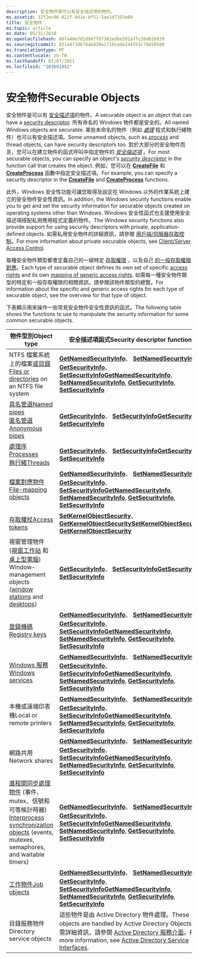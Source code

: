 ```yaml
---
description: 安全物件是可以有安全描述項的物件。
ms.assetid: 32f2ec06-822f-4d1e-bf51-5ae1d7355e60
title: 安全物件
ms.topic: article
ms.date: 05/31/2018
ms.openlocfilehash: 867a40e781d9d7f97302ed6e592a7fc26d61b939
ms.sourcegitcommit: 831e8f3db78ab820e1710cede244553c70e50500
ms.translationtype: MT
ms.contentlocale: zh-TW
ms.lasthandoff: 01/07/2021
ms.locfileid: "103691052"
---
```

# <a name="securable-objects"></a><span data-ttu-id="594ff-103">安全物件</span><span class="sxs-lookup"><span data-stu-id="594ff-103">Securable Objects</span></span>

<span data-ttu-id="594ff-104">安全物件是可以有 [安全描述項](security-descriptors.md)的物件。</span><span class="sxs-lookup"><span data-stu-id="594ff-104">A securable object is an object that can have a [security descriptor](security-descriptors.md).</span></span> <span data-ttu-id="594ff-105">所有命名的 Windows 物件都是安全的。</span><span class="sxs-lookup"><span data-stu-id="594ff-105">All named Windows objects are securable.</span></span> <span data-ttu-id="594ff-106">某些未命名的物件（例如 [*處理*](/windows/desktop/SecGloss/p-gly) 程式和執行緒物件）也可以有安全描述項。</span><span class="sxs-lookup"><span data-stu-id="594ff-106">Some unnamed objects, such as [*process*](/windows/desktop/SecGloss/p-gly) and thread objects, can have security descriptors too.</span></span> <span data-ttu-id="594ff-107">對於大部分的安全物件而言，您可以在建立物件的函式呼叫中指定物件的 [*安全描述項*](/windows/desktop/SecGloss/s-gly) 。</span><span class="sxs-lookup"><span data-stu-id="594ff-107">For most securable objects, you can specify an object's [*security descriptor*](/windows/desktop/SecGloss/s-gly) in the function call that creates the object.</span></span> <span data-ttu-id="594ff-108">例如，您可以在 [**CreateFile**](/windows/desktop/api/fileapi/nf-fileapi-createfilea) 和 [**CreateProcess**](/windows/desktop/api/processthreadsapi/nf-processthreadsapi-createprocessa) 函數中指定安全描述項。</span><span class="sxs-lookup"><span data-stu-id="594ff-108">For example, you can specify a security descriptor in the [**CreateFile**](/windows/desktop/api/fileapi/nf-fileapi-createfilea) and [**CreateProcess**](/windows/desktop/api/processthreadsapi/nf-processthreadsapi-createprocessa) functions.</span></span>

<span data-ttu-id="594ff-109">此外，Windows 安全性功能可讓您取得及設定在 Windows 以外的作業系統上建立的安全物件安全性資訊。</span><span class="sxs-lookup"><span data-stu-id="594ff-109">In addition, the Windows security functions enable you to get and set the security information for securable objects created on operating systems other than Windows.</span></span> <span data-ttu-id="594ff-110">Windows 安全性函式也支援使用安全描述項搭配私用應用程式定義的物件。</span><span class="sxs-lookup"><span data-stu-id="594ff-110">The Windows security functions also provide support for using security descriptors with private, application-defined objects.</span></span> <span data-ttu-id="594ff-111">如需私用安全物件的詳細資訊，請參閱 [用戶端/伺服器存取控制](client-server-access-control.md)。</span><span class="sxs-lookup"><span data-stu-id="594ff-111">For more information about private securable objects, see [Client/Server Access Control](client-server-access-control.md).</span></span>

<span data-ttu-id="594ff-112">每種安全物件類型都會定義自己的一組特定 [存取權限](access-rights-and-access-masks.md) ，以及自己 [的一般存取權限對應](generic-access-rights.md)。</span><span class="sxs-lookup"><span data-stu-id="594ff-112">Each type of securable object defines its own set of specific [access rights](access-rights-and-access-masks.md) and its own [mapping of generic access rights](generic-access-rights.md).</span></span> <span data-ttu-id="594ff-113">如需每一種安全物件類型的特定和一般存取權限的相關資訊，請參閱該物件類型的總覽。</span><span class="sxs-lookup"><span data-stu-id="594ff-113">For information about the specific and generic access rights for each type of securable object, see the overview for that type of object.</span></span>

<span data-ttu-id="594ff-114">下表顯示用來操作一些常見安全物件安全性資訊的函式。</span><span class="sxs-lookup"><span data-stu-id="594ff-114">The following table shows the functions to use to manipulate the security information for some common securable objects.</span></span>



| <span data-ttu-id="594ff-115">物件型別</span><span class="sxs-lookup"><span data-stu-id="594ff-115">Object type</span></span>                                                                                                                                           | <span data-ttu-id="594ff-116">安全描述項函式</span><span class="sxs-lookup"><span data-stu-id="594ff-116">Security descriptor functions</span></span>                                                                                                                                                                      |
|-------------------------------------------------------------------------------------------------------------------------------------------------------|----------------------------------------------------------------------------------------------------------------------------------------------------------------------------------------------------|
| <span data-ttu-id="594ff-117">NTFS 檔案系統上的檔案[或目錄](/windows/desktop/FileIO/file-security-and-access-rights)</span><span class="sxs-lookup"><span data-stu-id="594ff-117">[Files or directories](/windows/desktop/FileIO/file-security-and-access-rights) on an NTFS file system</span></span>                                                                     | <span data-ttu-id="594ff-118">[**GetNamedSecurityInfo**](/windows/desktop/api/Aclapi/nf-aclapi-getnamedsecurityinfoa)、 [**SetNamedSecurityInfo**](/windows/desktop/api/Aclapi/nf-aclapi-setnamedsecurityinfoa)、 [**GetSecurityInfo**](/windows/desktop/api/Aclapi/nf-aclapi-getsecurityinfo)、 [**SetSecurityInfo**](/windows/desktop/api/Aclapi/nf-aclapi-setsecurityinfo)</span><span class="sxs-lookup"><span data-stu-id="594ff-118">[**GetNamedSecurityInfo**](/windows/desktop/api/Aclapi/nf-aclapi-getnamedsecurityinfoa), [**SetNamedSecurityInfo**](/windows/desktop/api/Aclapi/nf-aclapi-setnamedsecurityinfoa), [**GetSecurityInfo**](/windows/desktop/api/Aclapi/nf-aclapi-getsecurityinfo), [**SetSecurityInfo**](/windows/desktop/api/Aclapi/nf-aclapi-setsecurityinfo)</span></span> |
| [<span data-ttu-id="594ff-119">具名管道</span><span class="sxs-lookup"><span data-stu-id="594ff-119">Named pipes</span></span>](/windows/desktop/ipc/named-pipe-security-and-access-rights)<br/> [<span data-ttu-id="594ff-120">匿名管道</span><span class="sxs-lookup"><span data-stu-id="594ff-120">Anonymous pipes</span></span>](/windows/desktop/ipc/anonymous-pipe-security-and-access-rights)<br/>     | <span data-ttu-id="594ff-121">[**GetSecurityInfo**](/windows/desktop/api/Aclapi/nf-aclapi-getsecurityinfo)、 [ **SetSecurityInfo**](/windows/desktop/api/Aclapi/nf-aclapi-setsecurityinfo)</span><span class="sxs-lookup"><span data-stu-id="594ff-121">[**GetSecurityInfo**](/windows/desktop/api/Aclapi/nf-aclapi-getsecurityinfo), [**SetSecurityInfo**](/windows/desktop/api/Aclapi/nf-aclapi-setsecurityinfo)</span></span>                                                                                                             |
| [<span data-ttu-id="594ff-122">處理序</span><span class="sxs-lookup"><span data-stu-id="594ff-122">Processes</span></span>](/windows/desktop/ProcThread/process-security-and-access-rights)<br/> [<span data-ttu-id="594ff-123">執行緒</span><span class="sxs-lookup"><span data-stu-id="594ff-123">Threads</span></span>](/windows/desktop/ProcThread/thread-security-and-access-rights)<br/>                          | <span data-ttu-id="594ff-124">[**GetSecurityInfo**](/windows/desktop/api/Aclapi/nf-aclapi-getsecurityinfo)、 [ **SetSecurityInfo**](/windows/desktop/api/Aclapi/nf-aclapi-setsecurityinfo)</span><span class="sxs-lookup"><span data-stu-id="594ff-124">[**GetSecurityInfo**](/windows/desktop/api/Aclapi/nf-aclapi-getsecurityinfo), [**SetSecurityInfo**](/windows/desktop/api/Aclapi/nf-aclapi-setsecurityinfo)</span></span>                                                                                                             |
| [<span data-ttu-id="594ff-125">檔案對應物件</span><span class="sxs-lookup"><span data-stu-id="594ff-125">File-mapping objects</span></span>](/windows/desktop/Memory/file-mapping-security-and-access-rights)                                                                                  | <span data-ttu-id="594ff-126">[**GetNamedSecurityInfo**](/windows/desktop/api/Aclapi/nf-aclapi-getnamedsecurityinfoa)、 [**SetNamedSecurityInfo**](/windows/desktop/api/Aclapi/nf-aclapi-setnamedsecurityinfoa)、 [**GetSecurityInfo**](/windows/desktop/api/Aclapi/nf-aclapi-getsecurityinfo)、 [**SetSecurityInfo**](/windows/desktop/api/Aclapi/nf-aclapi-setsecurityinfo)</span><span class="sxs-lookup"><span data-stu-id="594ff-126">[**GetNamedSecurityInfo**](/windows/desktop/api/Aclapi/nf-aclapi-getnamedsecurityinfoa), [**SetNamedSecurityInfo**](/windows/desktop/api/Aclapi/nf-aclapi-setnamedsecurityinfoa), [**GetSecurityInfo**](/windows/desktop/api/Aclapi/nf-aclapi-getsecurityinfo), [**SetSecurityInfo**](/windows/desktop/api/Aclapi/nf-aclapi-setsecurityinfo)</span></span> |
| [<span data-ttu-id="594ff-127">存取權杖</span><span class="sxs-lookup"><span data-stu-id="594ff-127">Access tokens</span></span>](access-rights-for-access-token-objects.md)                                                                                           | <span data-ttu-id="594ff-128">[**SetKernelObjectSecurity**](/windows/win32/api/securitybaseapi/nf-securitybaseapi-setkernelobjectsecurity)、 [ **GetKernelObjectSecurity**](/windows/win32/api/securitybaseapi/nf-securitybaseapi-getkernelobjectsecurity)</span><span class="sxs-lookup"><span data-stu-id="594ff-128">[**SetKernelObjectSecurity**](/windows/win32/api/securitybaseapi/nf-securitybaseapi-setkernelobjectsecurity), [**GetKernelObjectSecurity**](/windows/win32/api/securitybaseapi/nf-securitybaseapi-getkernelobjectsecurity)</span></span>                                                                             |
| <span data-ttu-id="594ff-129">視窗管理物件 ([視窗工作站](/windows/desktop/winstation/window-station-security-and-access-rights) 和 [桌上型電腦](/windows/desktop/winstation/desktop-security-and-access-rights)) </span><span class="sxs-lookup"><span data-stu-id="594ff-129">Window-management objects ([window stations](/windows/desktop/winstation/window-station-security-and-access-rights) and [desktops](/windows/desktop/winstation/desktop-security-and-access-rights))</span></span> | <span data-ttu-id="594ff-130">[**GetSecurityInfo**](/windows/desktop/api/Aclapi/nf-aclapi-getsecurityinfo)、 [ **SetSecurityInfo**](/windows/desktop/api/Aclapi/nf-aclapi-setsecurityinfo)</span><span class="sxs-lookup"><span data-stu-id="594ff-130">[**GetSecurityInfo**](/windows/desktop/api/Aclapi/nf-aclapi-getsecurityinfo), [**SetSecurityInfo**](/windows/desktop/api/Aclapi/nf-aclapi-setsecurityinfo)</span></span>                                                                                                             |
| [<span data-ttu-id="594ff-131">登錄機碼</span><span class="sxs-lookup"><span data-stu-id="594ff-131">Registry keys</span></span>](/windows/desktop/SysInfo/registry-key-security-and-access-rights)                                                                                         | <span data-ttu-id="594ff-132">[**GetNamedSecurityInfo**](/windows/desktop/api/Aclapi/nf-aclapi-getnamedsecurityinfoa)、 [**SetNamedSecurityInfo**](/windows/desktop/api/Aclapi/nf-aclapi-setnamedsecurityinfoa)、 [**GetSecurityInfo**](/windows/desktop/api/Aclapi/nf-aclapi-getsecurityinfo)、 [**SetSecurityInfo**](/windows/desktop/api/Aclapi/nf-aclapi-setsecurityinfo)</span><span class="sxs-lookup"><span data-stu-id="594ff-132">[**GetNamedSecurityInfo**](/windows/desktop/api/Aclapi/nf-aclapi-getnamedsecurityinfoa), [**SetNamedSecurityInfo**](/windows/desktop/api/Aclapi/nf-aclapi-setnamedsecurityinfoa), [**GetSecurityInfo**](/windows/desktop/api/Aclapi/nf-aclapi-getsecurityinfo), [**SetSecurityInfo**](/windows/desktop/api/Aclapi/nf-aclapi-setsecurityinfo)</span></span> |
| [<span data-ttu-id="594ff-133">Windows 服務</span><span class="sxs-lookup"><span data-stu-id="594ff-133">Windows services</span></span>](/windows/desktop/Services/service-security-and-access-rights)                                                                                           | <span data-ttu-id="594ff-134">[**GetNamedSecurityInfo**](/windows/desktop/api/Aclapi/nf-aclapi-getnamedsecurityinfoa)、 [**SetNamedSecurityInfo**](/windows/desktop/api/Aclapi/nf-aclapi-setnamedsecurityinfoa)、 [**GetSecurityInfo**](/windows/desktop/api/Aclapi/nf-aclapi-getsecurityinfo)、 [**SetSecurityInfo**](/windows/desktop/api/Aclapi/nf-aclapi-setsecurityinfo)</span><span class="sxs-lookup"><span data-stu-id="594ff-134">[**GetNamedSecurityInfo**](/windows/desktop/api/Aclapi/nf-aclapi-getnamedsecurityinfoa), [**SetNamedSecurityInfo**](/windows/desktop/api/Aclapi/nf-aclapi-setnamedsecurityinfoa), [**GetSecurityInfo**](/windows/desktop/api/Aclapi/nf-aclapi-getsecurityinfo), [**SetSecurityInfo**](/windows/desktop/api/Aclapi/nf-aclapi-setsecurityinfo)</span></span> |
| <span data-ttu-id="594ff-135">本機或遠端印表機</span><span class="sxs-lookup"><span data-stu-id="594ff-135">Local or remote printers</span></span>                                                                                                                              | <span data-ttu-id="594ff-136">[**GetNamedSecurityInfo**](/windows/desktop/api/Aclapi/nf-aclapi-getnamedsecurityinfoa)、 [**SetNamedSecurityInfo**](/windows/desktop/api/Aclapi/nf-aclapi-setnamedsecurityinfoa)、 [**GetSecurityInfo**](/windows/desktop/api/Aclapi/nf-aclapi-getsecurityinfo)、 [**SetSecurityInfo**](/windows/desktop/api/Aclapi/nf-aclapi-setsecurityinfo)</span><span class="sxs-lookup"><span data-stu-id="594ff-136">[**GetNamedSecurityInfo**](/windows/desktop/api/Aclapi/nf-aclapi-getnamedsecurityinfoa), [**SetNamedSecurityInfo**](/windows/desktop/api/Aclapi/nf-aclapi-setnamedsecurityinfoa), [**GetSecurityInfo**](/windows/desktop/api/Aclapi/nf-aclapi-getsecurityinfo), [**SetSecurityInfo**](/windows/desktop/api/Aclapi/nf-aclapi-setsecurityinfo)</span></span> |
| <span data-ttu-id="594ff-137">網路共用</span><span class="sxs-lookup"><span data-stu-id="594ff-137">Network shares</span></span>                                                                                                                                        | <span data-ttu-id="594ff-138">[**GetNamedSecurityInfo**](/windows/desktop/api/Aclapi/nf-aclapi-getnamedsecurityinfoa)、 [**SetNamedSecurityInfo**](/windows/desktop/api/Aclapi/nf-aclapi-setnamedsecurityinfoa)、 [**GetSecurityInfo**](/windows/desktop/api/Aclapi/nf-aclapi-getsecurityinfo)、 [**SetSecurityInfo**](/windows/desktop/api/Aclapi/nf-aclapi-setsecurityinfo)</span><span class="sxs-lookup"><span data-stu-id="594ff-138">[**GetNamedSecurityInfo**](/windows/desktop/api/Aclapi/nf-aclapi-getnamedsecurityinfoa), [**SetNamedSecurityInfo**](/windows/desktop/api/Aclapi/nf-aclapi-setnamedsecurityinfoa), [**GetSecurityInfo**](/windows/desktop/api/Aclapi/nf-aclapi-getsecurityinfo), [**SetSecurityInfo**](/windows/desktop/api/Aclapi/nf-aclapi-setsecurityinfo)</span></span> |
| <span data-ttu-id="594ff-139">[進程間同步處理物件](/windows/desktop/Sync/synchronization-object-security-and-access-rights) (事件、mutex、信號和可等候計時器) </span><span class="sxs-lookup"><span data-stu-id="594ff-139">[Interprocess synchronization objects](/windows/desktop/Sync/synchronization-object-security-and-access-rights) (events, mutexes, semaphores, and waitable timers)</span></span>     | <span data-ttu-id="594ff-140">[**GetNamedSecurityInfo**](/windows/desktop/api/Aclapi/nf-aclapi-getnamedsecurityinfoa)、 [**SetNamedSecurityInfo**](/windows/desktop/api/Aclapi/nf-aclapi-setnamedsecurityinfoa)、 [**GetSecurityInfo**](/windows/desktop/api/Aclapi/nf-aclapi-getsecurityinfo)、 [**SetSecurityInfo**](/windows/desktop/api/Aclapi/nf-aclapi-setsecurityinfo)</span><span class="sxs-lookup"><span data-stu-id="594ff-140">[**GetNamedSecurityInfo**](/windows/desktop/api/Aclapi/nf-aclapi-getnamedsecurityinfoa), [**SetNamedSecurityInfo**](/windows/desktop/api/Aclapi/nf-aclapi-setnamedsecurityinfoa), [**GetSecurityInfo**](/windows/desktop/api/Aclapi/nf-aclapi-getsecurityinfo), [**SetSecurityInfo**](/windows/desktop/api/Aclapi/nf-aclapi-setsecurityinfo)</span></span> |
| [<span data-ttu-id="594ff-141">工作物件</span><span class="sxs-lookup"><span data-stu-id="594ff-141">Job objects</span></span>](/windows/desktop/ProcThread/job-object-security-and-access-rights)                                                                                             | <span data-ttu-id="594ff-142">[**GetNamedSecurityInfo**](/windows/desktop/api/Aclapi/nf-aclapi-getnamedsecurityinfoa)、 [**SetNamedSecurityInfo**](/windows/desktop/api/Aclapi/nf-aclapi-setnamedsecurityinfoa)、 [**GetSecurityInfo**](/windows/desktop/api/Aclapi/nf-aclapi-getsecurityinfo)、 [**SetSecurityInfo**](/windows/desktop/api/Aclapi/nf-aclapi-setsecurityinfo)</span><span class="sxs-lookup"><span data-stu-id="594ff-142">[**GetNamedSecurityInfo**](/windows/desktop/api/Aclapi/nf-aclapi-getnamedsecurityinfoa), [**SetNamedSecurityInfo**](/windows/desktop/api/Aclapi/nf-aclapi-setnamedsecurityinfoa), [**GetSecurityInfo**](/windows/desktop/api/Aclapi/nf-aclapi-getsecurityinfo), [**SetSecurityInfo**](/windows/desktop/api/Aclapi/nf-aclapi-setsecurityinfo)</span></span> |
| <span data-ttu-id="594ff-143">目錄服務物件</span><span class="sxs-lookup"><span data-stu-id="594ff-143">Directory service objects</span></span>                                                                                                                             | <span data-ttu-id="594ff-144">這些物件是由 Active Directory 物件處理。</span><span class="sxs-lookup"><span data-stu-id="594ff-144">These objects are handled by Active Directory Objects.</span></span> <span data-ttu-id="594ff-145">如需詳細資訊，請參閱 [Active Directory 服務介面](/windows/desktop/ADSI/active-directory-service-interfaces-adsi)。</span><span class="sxs-lookup"><span data-stu-id="594ff-145">For more information, see [Active Directory Service Interfaces](/windows/desktop/ADSI/active-directory-service-interfaces-adsi).</span></span>                             |



 

 

